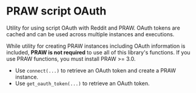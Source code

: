 # PRAW script OAuth

Utility for using script OAuth with Reddit and PRAW. OAuth tokens are cached and can be used across multiple instances and executions.

While utility for creating PRAW instances including OAuth information is included, **PRAW is not required** to use all of this library's functions. If you use PRAW functions, you must install PRAW >= 3.0.

* Use `connect(...)` to retrieve an OAuth token and create a PRAW instance.
* Use `get_oauth_token(...)` to retrieve an OAuth token.
